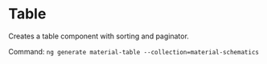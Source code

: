  # Table
 Creates a table component with sorting and paginator.

 Command: `ng generate material-table --collection=material-schematics`
 